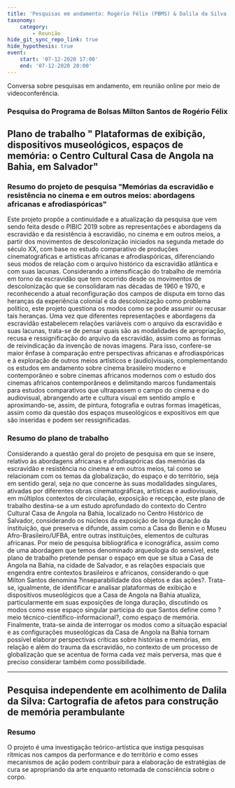 ```yaml
---
title: 'Pesquisas em andamento: Rogério Félix (PBMS) & Dalila da Silva (Edital de Acolhimento)'
taxonomy:
    category:
        - Reunião
hide_git_sync_repo_link: true
hide_hypothesis: true
event:
    start: '07-12-2020 17:00'
    end: '07-12-2020 20:00'
---
```


Conversa sobre pesquisas em andamento, em reunião online por meio de videoconferência.

### Pesquisa do Programa de Bolsas Milton Santos de Rogério Félix

## Plano de trabalho " Plataformas de exibição, dispositivos museológicos, espaços de memória: o Centro Cultural Casa de Angola na Bahia, em Salvador"

### Resumo do projeto de pesquisa "Memórias da escravidão e resistência no cinema e em outros meios: abordagens africanas e afrodiaspóricas"

Este projeto propõe a continuidade e a atualização da pesquisa que vem sendo feita desde o PIBIC 2019 sobre as representações e abordagens da escravidão e da resistência à escravidão, no cinema e em outros meios, a partir dos movimentos de descolonização iniciados na segunda metade do século XX, com base no estudo comparativo de produções cinematográficas e artísticas africanas e afrodiaspóricas, diferenciando seus modos de relação com o arquivo histórico da escravidão atlântica e com suas lacunas. Considerando a intensificação do trabalho de memória em torno da escravidão que tem ocorrido desde os movimentos de descolonização que se consolidaram nas décadas de 1960 e 1970, e reconhecendo a atual reconfiguração dos campos de disputa em torno das heranças da experiência colonial e da descolonização como problema político, este projeto questiona os modos como se pode assumir ou recusar tais heranças. Uma vez que diferentes representações e abordagens da escravidão estabelecem relações variáveis com o arquivo da escravidão e suas lacunas, trata-se de pensar quais são as modalidades de apropriação, recusa e ressignificação do arquivo da escravidão, assim como as formas de reivindicação da invenção de novas imagens. Para isso, confere-se maior ênfase à comparação entre perspectivas africanas e afrodiaspóricas e à exploração de outros meios artísticos e (audio)visuais, complementando os estudos em andamento sobre cinema brasileiro moderno e contemporâneo e sobre cinemas africanos modernos com o estudo dos cinemas africanos contemporâneos e delimitando marcos fundamentais para estudos comparativos que ultrapassem o campo do cinema e do audiovisual, abrangendo arte e cultura visual em sentido amplo e aproximando-se, assim, de pintura, fotografia e outras formas imagéticas, assim como da questão dos espaços museológicos e expositivos em que são inseridas e podem ser ressignificadas.

### Resumo do plano de trabalho

Considerando a questão geral do projeto de pesquisa em que se insere, relativo às abordagens africanas e afrodiaspóricas das memórias da escravidão e resistência no cinema e em outros meios, tal como se relacionam com os temas da globalização, do espaço e do território, seja em sentido geral, seja no que concerne às suas modalidades singulares, ativadas por diferentes obras cinematográficas, artísticas e audiovisuais, em múltiplos contextos de circulação, exposição e recepção, este plano de trabalho destina-se a um estudo aprofundado do contexto do Centro Cultural Casa de Angola na Bahia, localizado no Centro Histórico de Salvador, considerando os núcleos da exposição de longa duração da instituição, que preserva e difunde, assim como a Casa do Benin e o Museu Afro-Brasileiro/UFBA, entre outras instituições, elementos de culturas africanas. Por meio de pesquisa bibliográfica e iconográfica, assim como de uma abordagem que temos denominado arqueologia do sensível, este plano de trabalho pretende pensar o espaço em que se situa a Casa de Angola na Bahia, na cidade de Salvador, e as relações espaciais que engendra entre contextos brasileiros e africanos, considerando o que Milton Santos denomina ?inseparabilidade dos objetos e das ações?. Trata-se, igualmente, de identificar e analisar plataformas de exibição e dispositivos museológicos que a Casa de Angola na Bahia atualiza, particularmente em suas exposições de longa duração, discutindo os modos como esse espaço singular participa do que Santos define como ?meio técnico-científico-informacional?, como espaço de memória. Finalmente, trata-se ainda de interrogar os modos como a situação espacial e as configurações museológicas da Casa de Angola na Bahia tornam possível elaborar perspectivas críticas sobre histórias e memórias, em relação e além do trauma da escravidão, no contexto de um processo de globalização que se acentua de forma cada vez mais perversa, mas que é preciso considerar também como possibilidade.

---

## Pesquisa independente em acolhimento de Dalila da Silva: Cartografia de afetos para construção de memória perambulante

### Resumo

O projeto é uma investigação teórico-artística que instiga pesquisas rítmicas nos campos da performance e do território e como esses mecanismos de ação podem contribuir para a elaboração de estratégias de cura se apropriando da arte enquanto retomada de consciência sobre o corpo.
